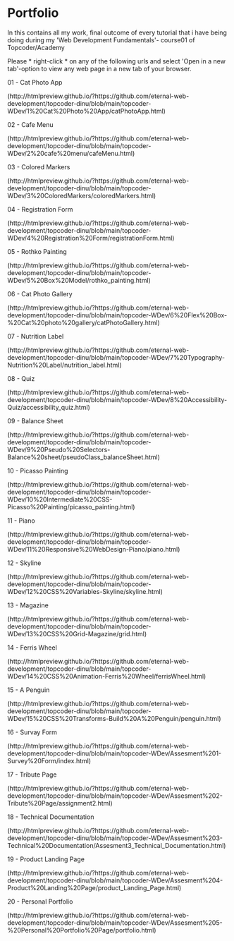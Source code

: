 # Portfolio #
<p>In this contains all my work, final outcome of every tutorial that i have being doing during my 'Web Development Fundamentals'- course01 of Topcoder/Academy</p>
<p>Please * right-click * on any of the following urls and select 'Open in a new tab'-option to view any web page in a new tab of your browser.</p>

<p>01 - Cat Photo App</p>
<p>(http://htmlpreview.github.io/?https://github.com/eternal-web-development/topcoder-dinu/blob/main/topcoder-WDev/1%20Cat%20Photo%20App/catPhotoApp.html)</p>
<p>02 - Cafe Menu</p>
<p>(http://htmlpreview.github.io/?https://github.com/eternal-web-development/topcoder-dinu/blob/main/topcoder-WDev/2%20cafe%20menu/cafeMenu.html)</p>
<p>03 - Colored Markers</p>
<p>(http://htmlpreview.github.io/?https://github.com/eternal-web-development/topcoder-dinu/blob/main/topcoder-WDev/3%20ColoredMarkers/coloredMarkers.html)</p>
<p>04 - Registration Form</p>
<p>(http://htmlpreview.github.io/?https://github.com/eternal-web-development/topcoder-dinu/blob/main/topcoder-WDev/4%20Registration%20Form/registrationForm.html)</p>
<p>05 - Rothko Painting</p>
<p>(http://htmlpreview.github.io/?https://github.com/eternal-web-development/topcoder-dinu/blob/main/topcoder-WDev/5%20Box%20Model/rothko_painting.html)</p>
<p>06 - Cat Photo Gallery</p>
<p>(http://htmlpreview.github.io/?https://github.com/eternal-web-development/topcoder-dinu/blob/main/topcoder-WDev/6%20Flex%20Box-%20Cat%20photo%20gallery/catPhotoGallery.html)</p>
<p>07 - Nutrition Label</p>
<p>(http://htmlpreview.github.io/?https://github.com/eternal-web-development/topcoder-dinu/blob/main/topcoder-WDev/7%20Typography-Nutrition%20Label/nutrition_label.html)</p>
<p>08 - Quiz</p>
<p>(http://htmlpreview.github.io/?https://github.com/eternal-web-development/topcoder-dinu/blob/main/topcoder-WDev/8%20Accessibility-Quiz/accessibility_quiz.html)</p>
<p>09 - Balance Sheet</p>
<p>(http://htmlpreview.github.io/?https://github.com/eternal-web-development/topcoder-dinu/blob/main/topcoder-WDev/9%20Pseudo%20Selectors-Balance%20sheet/pseudoClass_balanceSheet.html)</p>
<p>10 - Picasso Painting</p>
<p>(http://htmlpreview.github.io/?https://github.com/eternal-web-development/topcoder-dinu/blob/main/topcoder-WDev/10%20Intermediate%20CSS-Picasso%20Painting/picasso_painting.html)</p>
<p>11 - Piano</p>
<p>(http://htmlpreview.github.io/?https://github.com/eternal-web-development/topcoder-dinu/blob/main/topcoder-WDev/11%20Responsive%20WebDesign-Piano/piano.html)</p>
<p>12 - Skyline</p>
<p>(http://htmlpreview.github.io/?https://github.com/eternal-web-development/topcoder-dinu/blob/main/topcoder-WDev/12%20CSS%20Variables-Skyline/skyline.html)</p>
<p>13 - Magazine</p>
<p>(http://htmlpreview.github.io/?https://github.com/eternal-web-development/topcoder-dinu/blob/main/topcoder-WDev/13%20CSS%20Grid-Magazine/grid.html)</p>
<p>14 - Ferris Wheel</p>
<p>(http://htmlpreview.github.io/?https://github.com/eternal-web-development/topcoder-dinu/blob/main/topcoder-WDev/14%20CSS%20Animation-Ferris%20Wheel/ferrisWheel.html)</p>
<p>15 - A Penguin</p>
<p>(http://htmlpreview.github.io/?https://github.com/eternal-web-development/topcoder-dinu/blob/main/topcoder-WDev/15%20CSS%20Transforms-Build%20A%20Penguin/penguin.html)</p>
<p>16 - Survay Form</p>
<p>(http://htmlpreview.github.io/?https://github.com/eternal-web-development/topcoder-dinu/blob/main/topcoder-WDev/Assesment%201-Survey%20Form/index.html)</p>
<p>17 - Tribute Page</p>
<p>(http://htmlpreview.github.io/?https://github.com/eternal-web-development/topcoder-dinu/blob/main/topcoder-WDev/Assesment%202-Tribute%20Page/assignment2.html)</p>
<p>18 - Technical Documentation</p>
<p>(http://htmlpreview.github.io/?https://github.com/eternal-web-development/topcoder-dinu/blob/main/topcoder-WDev/Assesment%203-Technical%20Documentation/Assesment3_Technical_Documentation.html)</p>
<p>19 - Product Landing Page</p>
<p>(http://htmlpreview.github.io/?https://github.com/eternal-web-development/topcoder-dinu/blob/main/topcoder-WDev/Assesment%204-Product%20Landing%20Page/product_Landing_Page.html)</p>
<p>20 - Personal Portfolio</p>
<p>(http://htmlpreview.github.io/?https://github.com/eternal-web-development/topcoder-dinu/blob/main/topcoder-WDev/Assesment%205-%20Personal%20Portfolio%20Page/portfolio.html)</p>
